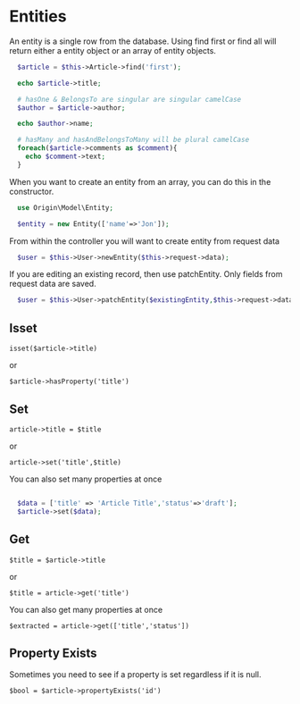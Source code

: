 # Entities

An entity is a single row from the database. Using find first or find all will return either a entity object or an array of entity objects.


```php
  $article = $this->Article->find('first');

  echo $article->title;

  # hasOne & BelongsTo are singular are singular camelCase
  $author = $article->author;

  echo $author->name;

  # hasMany and hasAndBelongsToMany will be plural camelCase
  foreach($article->comments as $comment){
    echo $comment->text;
  }

```

When you want to create an entity from an array, you can do this  in the constructor.

````php 
  use Origin\Model\Entity;

  $entity = new Entity(['name'=>'Jon']);

````

From within the controller you will want to create entity from request data


````php 
  $user = $this->User->newEntity($this->request->data);
````

If you are editing an existing record, then use patchEntity. Only fields from request data are saved.

````php 
  $user = $this->User->patchEntity($existingEntity,$this->request->data);
````


## Isset

`isset($article->title)`

or

`$article->hasProperty('title')`


## Set

`article->title = $title`

or

`article->set('title',$title)`

You can also set many properties at once

```php

  $data = ['title' => 'Article Title','status'=>'draft'];
  $article->set($data);

```

## Get

`$title = $article->title`

or

`$title = article->get('title')`

You can also get many properties at once

`$extracted = article->get(['title','status'])`

## Property Exists

Sometimes you need to see if a property is set regardless if it is null.

`$bool = $article->propertyExists('id')`
